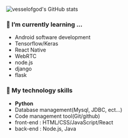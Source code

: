 ![vesselofgod's GitHub stats](https://github-readme-stats.vercel.app/api?username=vesselofgod&include_all_commits=true&count_private=true&hide_border=true)

### 🌱 I’m currently learning ...
- Android software development
- Tensorflow/Keras
- React Native
- WebRTC
- node.js
- django
- flask


### 🔭 My technology skills
- **Python**
- Database management(Mysql, JDBC, ect...)
- Code management tool(Git/github)
- front-end : HTML/CSS/JavaScript/React
- back-end : Node.js, Java


<!--
**vesselofgod/vesselofgod** is a ✨ _special_ ✨ repository because its `README.md` (this file) appears on your GitHub profile.

Here are some ideas to get you started:

- 🌱 I’m currently learning ...
- 👯 I’m looking to collaborate on ...
- 🤔 I’m looking for help with ...
- 💬 Ask me about ...
- 📫 How to reach me: ...
- 😄 Pronouns: ...
- ⚡ Fun fact: ...
-->
